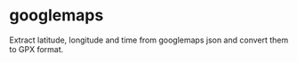 # googlemaps
Extract latitude, longitude and time from googlemaps json and convert them to GPX format.
